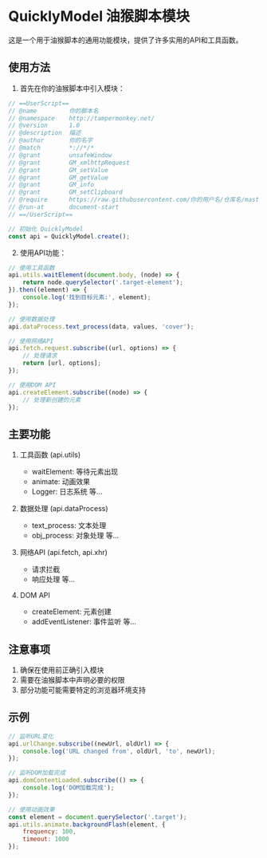# QuicklyModel 油猴脚本模块

这是一个用于油猴脚本的通用功能模块，提供了许多实用的API和工具函数。

## 使用方法

1. 首先在你的油猴脚本中引入模块：

```javascript
// ==UserScript==
// @name         你的脚本名
// @namespace    http://tampermonkey.net/
// @version      1.0
// @description  描述
// @author       你的名字
// @match        *://*/*
// @grant        unsafeWindow
// @grant        GM_xmlhttpRequest
// @grant        GM_setValue
// @grant        GM_getValue
// @grant        GM_info
// @grant        GM_setClipboard
// @require      https://raw.githubusercontent.com/你的用户名/仓库名/master/monkeyApi/quicklymodel.module.js
// @run-at       document-start
// ==/UserScript==

// 初始化 QuicklyModel
const api = QuicklyModel.create();
```

2. 使用API功能：

```javascript
// 使用工具函数
api.utils.waitElement(document.body, (node) => {
    return node.querySelector('.target-element');
}).then((element) => {
    console.log('找到目标元素:', element);
});

// 使用数据处理
api.dataProcess.text_process(data, values, 'cover');

// 使用网络API
api.fetch.request.subscribe((url, options) => {
    // 处理请求
    return [url, options];
});

// 使用DOM API
api.createElement.subscribe((node) => {
    // 处理新创建的元素
});
```

## 主要功能

1. 工具函数 (api.utils)
   - waitElement: 等待元素出现
   - animate: 动画效果
   - Logger: 日志系统
   等...

2. 数据处理 (api.dataProcess)
   - text_process: 文本处理
   - obj_process: 对象处理
   等...

3. 网络API (api.fetch, api.xhr)
   - 请求拦截
   - 响应处理
   等...

4. DOM API
   - createElement: 元素创建
   - addEventListener: 事件监听
   等...

## 注意事项

1. 确保在使用前正确引入模块
2. 需要在油猴脚本中声明必要的权限
3. 部分功能可能需要特定的浏览器环境支持

## 示例

```javascript
// 监听URL变化
api.urlChange.subscribe((newUrl, oldUrl) => {
    console.log('URL changed from', oldUrl, 'to', newUrl);
});

// 监听DOM加载完成
api.domContentLoaded.subscribe(() => {
    console.log('DOM加载完成');
});

// 使用动画效果
const element = document.querySelector('.target');
api.utils.animate.backgroundFlash(element, {
    frequency: 100,
    timeout: 1000
});
``` 